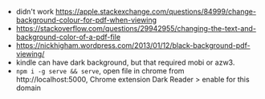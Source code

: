 - didn't work https://apple.stackexchange.com/questions/84999/change-background-colour-for-pdf-when-viewing
- https://stackoverflow.com/questions/29942955/changing-the-text-and-background-color-of-a-pdf-file
- https://nickhigham.wordpress.com/2013/01/12/black-background-pdf-viewing/
- kindle can have dark background, but that required mobi or azw3.
- `npm i -g serve && serve`, open file in chrome from http://localhost:5000, Chrome extension Dark Reader > enable for this domain